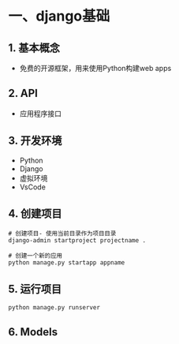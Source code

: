 # 一、django基础

## 1. 基本概念

- 免费的开源框架，用来使用Python构建web apps

## 2. API

- 应用程序接口

## 3. 开发环境

- Python
- Django
- 虚拟环境
- VsCode

## 4. 创建项目

```django
# 创建项目- 使用当前目录作为项目目录
django-admin startproject projectname .

# 创建一个新的应用
python manage.py startapp appname
```

## 5. 运行项目

```django
python manage.py runserver
```

## 6. Models
